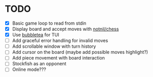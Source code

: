 # TODO

- [x] Basic game loop to read from stdin
- [x] Display board and accept moves with [notnil/chess](https://github.com/notnil/chess)
- [x] Use [bubbletea](https://github.com/charmbracelet/bubbletea/tree/main) for TUI
- [ ] Add graceful error handling for invalid moves
- [ ] Add scrollable window with turn history
- [ ] Add cursor on the board (maybe add possible moves highlight?)
- [ ] Add piece movement with board interaction
- [ ] Stockfish as an opponent
- [ ] Online mode???
